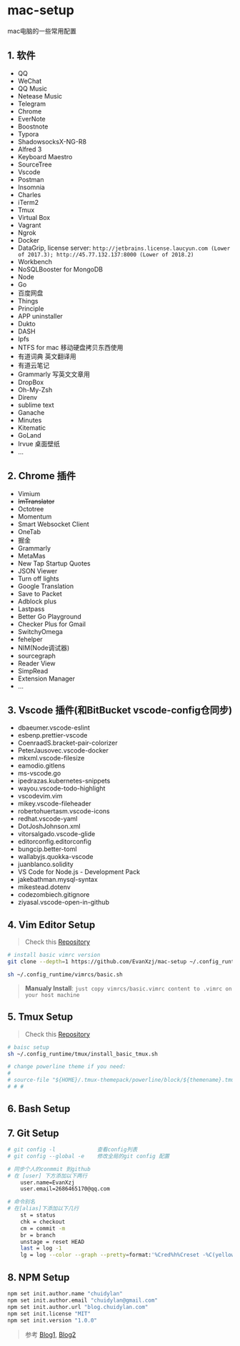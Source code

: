 # mac-setup

mac电脑的一些常用配置

## 1. 软件

- QQ
- WeChat
- QQ Music
- Netease Music
- Telegram
- Chrome
- EverNote
- Boostnote
- Typora
- ShadowsocksX-NG-R8
- Alfred 3
- Keyboard Maestro
- SourceTree
- Vscode
- Postman
- Insomnia
- Charles
- iTerm2
- Tmux
- Virtual Box
- Vagrant
- Ngrok
- Docker
- DataGrip,
    license server: `http://jetbrains.license.laucyun.com (Lower of 2017.3); http://45.77.132.137:8000 (Lower of 2018.2)`
- Workbench
- NoSQLBooster for MongoDB
- Node
- Go
- 百度网盘
- Things
- Principle
- APP uninstaller
- Dukto
- DASH
- Ipfs
- NTFS for mac  移动硬盘拷贝东西使用
- 有道词典 英文翻译用
- 有道云笔记
- Grammarly 写英文文章用
- DropBox
- Oh-My-Zsh
- Direnv
- sublime text
- Ganache
- Minutes
- Kitematic
- GoLand
- Irvue 桌面壁纸
- ...

## 2. Chrome 插件

- Vimium
- ~~ImTranslator~~
- Octotree
- Momentum
- Smart Websocket Client
- OneTab
- 掘金
- Grammarly
- MetaMas
- New Tap Startup Quotes
- JSON Viewer
- Turn off lights
- Google Translation
- Save to Packet
- Adblock plus
- Lastpass
- Better Go Playground
- Checker Plus for Gmail
- SwitchyOmega
- fehelper
- NIM(Node调试器)
- sourcegraph
- Reader View
- SimpRead
- Extension Manager
- ...

## 3. Vscode 插件(和BitBucket vscode-config仓同步)

- dbaeumer.vscode-eslint
- esbenp.prettier-vscode
- CoenraadS.bracket-pair-colorizer
- PeterJausovec.vscode-docker
- mkxml.vscode-filesize
- eamodio.gitlens
- ms-vscode.go
- ipedrazas.kubernetes-snippets
- wayou.vscode-todo-highlight
- vscodevim.vim
- mikey.vscode-fileheader
- robertohuertasm.vscode-icons
- redhat.vscode-yaml
- DotJoshJohnson.xml
- vitorsalgado.vscode-glide
- editorconfig.editorconfig
- bungcip.better-toml
- wallabyjs.quokka-vscode
- juanblanco.solidity
- VS Code for Node.js - Development Pack
- jakebathman.mysql-syntax
- mikestead.dotenv
- codezombiech.gitignore
- ziyasal.vscode-open-in-github

## 4. Vim Editor Setup

> Check this [Repository][1]

```bash
# install basic vimrc version
git clone --depth=1 https://github.com/EvanXzj/mac-setup ~/.config_runtime

sh ~/.config_runtime/vimrcs/basic.sh
```

> **Manualy Install**: `just copy vimrcs/basic.vimrc content to .vimrc on your host machine`

## 5. Tmux Setup

> Check this [Repository][2]

```bash
# baisc setup
sh ~/.config_runtime/tmux/install_basic_tmux.sh

# change powerline theme if you need:
#
# source-file "${HOME}/.tmux-themepack/powerline/block/${themename}.tmuxtheme"
# # #
```

## 6. Bash Setup

## 7. Git Setup

```bash
# git config -l             查看config列表
# git config --global -e    修改全局的git config 配置

# 同步个人的conmmit 到github
# 在 [user] 下方添加以下两行
    user.name=EvanXzj
    user.email=2686465170@qq.com

# 命令别名
# 在[alias]下添加以下几行
    st = status
    chk = checkout
    cm = commit -m
    br = branch
    unstage = reset HEAD
    last = log -1
    lg = log --color --graph --pretty=format:'%Cred%h%Creset -%C(yellow)%d%Creset %s %Cgreen(%cr) %C(bold blue)<%an>%Creset' --abbrev-commit
```

## 8. NPM Setup

```bash
npm set init.author.name "chuidylan"
npm set init.author.email "chuidylan@gmail.com"
npm set init.author.url "blog.chuidylan.com"
npm set init.license "MIT"
npm set init.version "1.0.0"
```

> 参考 [Blog1][3], [Blog2][4]

[1]: https://github.com/amix/vimrc
[2]: https://github.com/EvanXzj/my-tmux-conf
[3]: https://code.tutsplus.com/tutorials/how-to-customize-the-command-prompt--net-20586
[4]: https://gist.github.com/natelandau/10654137

